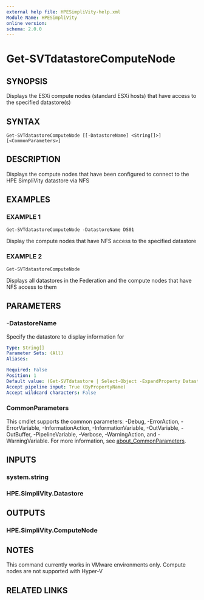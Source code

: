 ```yaml
---
external help file: HPESimpliVity-help.xml
Module Name: HPESimpliVity
online version:
schema: 2.0.0
---
```


# Get-SVTdatastoreComputeNode

## SYNOPSIS
Displays the ESXi compute nodes (standard ESXi hosts) that have access to the specified datastore(s)

## SYNTAX

```
Get-SVTdatastoreComputeNode [[-DatastoreName] <String[]>] [<CommonParameters>]
```

## DESCRIPTION
Displays the compute nodes that have been configured to connect to the HPE SimpliVity datastore via NFS

## EXAMPLES

### EXAMPLE 1
```
Get-SVTdatastoreComputeNode -DatastoreName DS01
```

Display the compute nodes that have NFS access to the specified datastore

### EXAMPLE 2
```
Get-SVTdatastoreComputeNode
```

Displays all datastores in the Federation and the compute nodes that have NFS access to them

## PARAMETERS

### -DatastoreName
Specify the datastore to display information for

```yaml
Type: String[]
Parameter Sets: (All)
Aliases:

Required: False
Position: 1
Default value: (Get-SVTdatastore | Select-Object -ExpandProperty DatastoreName)
Accept pipeline input: True (ByPropertyName)
Accept wildcard characters: False
```

### CommonParameters
This cmdlet supports the common parameters: -Debug, -ErrorAction, -ErrorVariable, -InformationAction, -InformationVariable, -OutVariable, -OutBuffer, -PipelineVariable, -Verbose, -WarningAction, and -WarningVariable. For more information, see [about_CommonParameters](http://go.microsoft.com/fwlink/?LinkID=113216).

## INPUTS

### system.string
### HPE.SimpliVity.Datastore
## OUTPUTS

### HPE.SimpliVity.ComputeNode
## NOTES
This command currently works in VMware environments only. Compute nodes are not supported with Hyper-V

## RELATED LINKS
